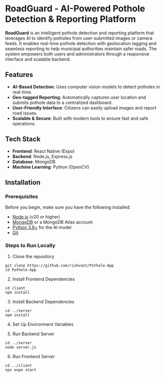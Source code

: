 # RoadGuard - AI-Powered Pothole Detection & Reporting Platform

**RoadGuard** is an intelligent pothole detection and reporting platform that leverages AI to identify potholes from user-submitted images or camera feeds. It enables real-time pothole detection with geolocation tagging and seamless reporting to help municipal authorities maintain safer roads. The system empowers both users and administrators through a responsive interface and scalable backend.

## Features

- **AI-Based Detection**: Uses computer vision models to detect potholes in real-time.
- **Geo-tagged Reporting**: Automatically captures user location and submits pothole data to a centralized dashboard.
- **User-Friendly Interface**: Citizens can easily upload images and report road issues.
- **Scalable & Secure**: Built with modern tools to ensure fast and safe operations.

## Tech Stack

- **Frontend**: React Native (Expo)
- **Backend**: Node.js, Express.js
- **Database**: MongoDB
- **Machine Learning**: Python (OpenCV)

## Installation

### Prerequisites

Before you begin, make sure you have the following installed:

- [Node.js](https://nodejs.org/) (v20 or higher)
- [MongoDB](https://www.mongodb.com/) or a MongoDB Atlas account
- [Python 3.8+](https://www.python.org/downloads/) for the AI model
- [Git](https://git-scm.com/)

### Steps to Run Locally

1. Clone the repository
```
git clone https://github.com/rishvant/Pothole-App
cd Pothole-App
```

2. Install Frontend Dependencies
```
cd client
npm install
```

3. Install Backend Dependencies
```
cd ../server
npm install
```

4. Set Up Environment Variables

5. Run Backend Server
```
cd ../server
node server.js
```

6. Run Frontend Server
```
cd ../client
npx expo start
```
